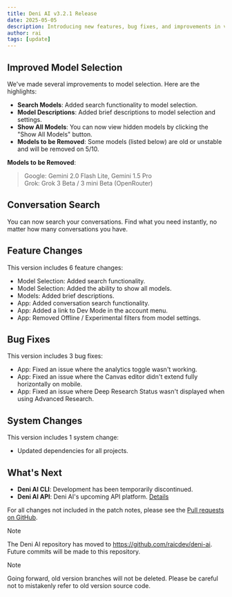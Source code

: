 ```yaml
---
title: Deni AI v3.2.1 Release
date: 2025-05-05
description: Introducing new features, bug fixes, and improvements in version 3.2.1.
author: rai
tags: [update]
---
```


## Improved Model Selection

We've made several improvements to model selection. Here are the highlights:

- **Search Models**: Added search functionality to model selection.
- **Model Descriptions**: Added brief descriptions to model selection and settings.
- **Show All Models**: You can now view hidden models by clicking the "Show All Models" button.
- **Models to be Removed**: Some models (listed below) are old or unstable and will be removed on 5/10.

**Models to be Removed**:
> Google: Gemini 2.0 Flash Lite, Gemini 1.5 Pro  
> Grok: Grok 3 Beta / 3 mini Beta (OpenRouter)

## Conversation Search

You can now search your conversations. Find what you need instantly, no matter how many conversations you have.

## Feature Changes

This version includes 6 feature changes:

- Model Selection: Added search functionality.
- Model Selection: Added the ability to show all models.
- Models: Added brief descriptions.
- App: Added conversation search functionality.
- App: Added a link to Dev Mode in the account menu.
- App: Removed Offline / Experimental filters from model settings.

## Bug Fixes

This version includes 3 bug fixes:

- App: Fixed an issue where the analytics toggle wasn't working.
- App: Fixed an issue where the Canvas editor didn't extend fully horizontally on mobile.
- App: Fixed an issue where Deep Research Status wasn't displayed when using Advanced Research.

## System Changes

This version includes 1 system change:

- Updated dependencies for all projects.

## What's Next

- **Deni AI CLI**: Development has been temporarily discontinued.
- **Deni AI API**: Deni AI's upcoming API platform. [Details](/blog/posts/deni-ai-api-preview)

For all changes not included in the patch notes, please see the [Pull requests on GitHub](https://github.com/raicdev/deni-ai/pull/34).

> [!NOTE]
> The Deni AI repository has moved to https://github.com/raicdev/deni-ai. Future commits will be made to this repository.

> [!NOTE]
> Going forward, old version branches will not be deleted. Please be careful not to mistakenly refer to old version source code.

